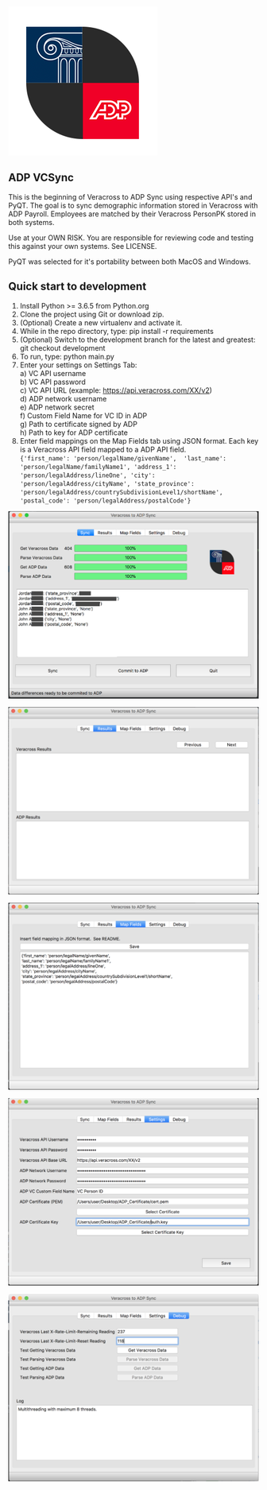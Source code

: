 ![Alt text](screenshots/adp-vc-logo.png?raw=true "Logo")

## ADP VCSync
This is the beginning of Veracross to ADP Sync using respective API's
and PyQT. The goal is to sync demographic information stored in Veracross
with ADP Payroll. Employees are matched by their Veracross PersonPK stored
in both systems.

Use at your OWN RISK.  You are responsible for reviewing code and testing 
this against your own systems.  See LICENSE.

PyQT was selected for it's portability between both MacOS and Windows.

## Quick start to development
1) Install Python >= 3.6.5 from Python.org
2) Clone the project using Git or download zip.
3) (Optional) Create a new virtualenv and activate it.
3) While in the repo directory, type: pip install -r requirements
4) (Optional) Switch to the development branch for the latest and greatest: git checkout development
5) To run, type: python main.py
6) Enter your settings on Settings Tab:\
    a) VC API username\
    b) VC API password\
    c) VC API URL (example: https://api.veracross.com/XX/v2)\
    d) ADP network username\
    e) ADP network secret\
    f) Custom Field Name for VC ID in ADP\
    g) Path to certificate signed by ADP\
    h) Path to key for ADP certificate
7) Enter field mappings on the Map Fields tab using JSON format. Each key is a Veracross API field mapped to a
ADP API field.\
`
﻿{'first_name': 'person/legalName/givenName', 
'last_name': 'person/legalName/familyName1',
'address_1': 'person/legalAddress/lineOne',
'city': 'person/legalAddress/cityName',
'state_province': 'person/legalAddress/countrySubdivisionLevel1/shortName',
'postal_code': 'person/legalAddress/postalCode'}
`


![Alt text](screenshots/sync.png?raw=true "Sync Tab")


![Alt text](screenshots/results.png?raw=true "Results Tab")


![Alt text](screenshots/map_fields.png?raw=true "Map Fields Tab")


![Alt text](screenshots/settings.png?raw=true "Settings Tab")


![Alt text](screenshots/debug.png?raw=true "Debug Tab")